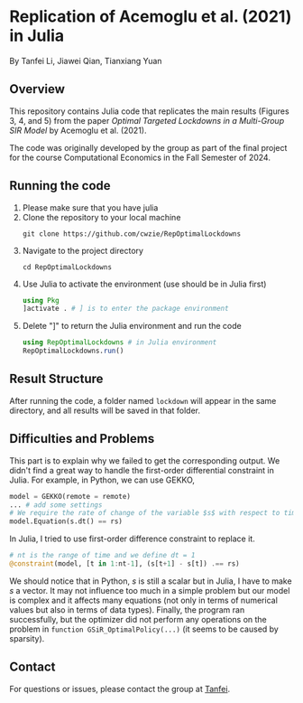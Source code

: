 # Replication of Acemoglu et al. (2021) in Julia
By Tanfei Li, Jiawei Qian, Tianxiang Yuan
## Overview
This repository contains Julia code that replicates the main results (Figures 3, 4, and 5) from the paper *Optimal Targeted Lockdowns in a Multi-Group SIR Model* by Acemoglu et al. (2021).

The code was originally developed by the group as part of the final project for the course Computational Economics in the Fall Semester of 2024.

## Running the code
1. Please make sure that you have julia
2. Clone the repository to your local machine
   ```
   git clone https://github.com/cwzie/RepOptimalLockdowns
   ```
3. Navigate to the project directory
   ```REPL
   cd RepOptimalLockdowns
   ```
4. Use Julia to activate the environment (use should be in Julia first)
   ```Julia
   using Pkg
   ]activate . # ] is to enter the package environment
   ```
5. Delete "]" to return the Julia environment and run the code
   ```Julia
   using RepOptimalLockdowns # in Julia environment
   RepOptimalLockdowns.run()
   ```

## Result Structure
After running the code, a folder named `lockdown` will appear in the same directory, and all results will be saved in that folder.

## Difficulties and Problems
This part is to explain why we failed to get the corresponding output. We didn't find a great way to handle the first-order differential constraint in Julia. For example, in Python, we can use GEKKO,
```Python
model = GEKKO(remote = remote)
... # add some settings
# We require the rate of change of the variable $s$ with respect to time to be $rs$.
model.Equation(s.dt() == rs)
```
In Julia, I tried to use first-order difference constraint to replace it.
```Julia
# nt is the range of time and we define dt = 1
@constraint(model, [t in 1:nt-1], (s[t+1] - s[t]) .== rs)
```
We should notice that in Python, $s$ is still a scalar but in Julia, I have to make $s$ a vector. It may not influence too much in a simple problem but our model is complex and it affects many equations (not only in terms of numerical values but also in terms of data types). Finally, the program ran successfully, but the optimizer did not perform any operations on the problem in `function GSiR_OptimalPolicy(...)` (it seems to be caused by sparsity).

## Contact
For questions or issues, please contact the group at [Tanfei](mailto:tanfei.li@sciencespo.fr).

